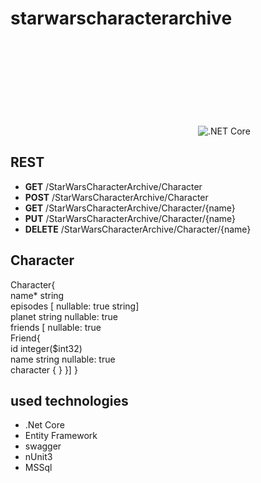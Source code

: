 # starwarscharacterarchive
<svg>![.NET Core](https://github.com/czajaKorneliusz/starwarscharacterarchive/workflows/.NET%20Core/badge.svg)</svg>

## REST
<ul>
<li>
<b>GET</b>
/StarWarsCharacterArchive/Character
</li>
<li>
<b>POST</b>
/StarWarsCharacterArchive/Character
</li>
<li>
<b>GET</b>
/StarWarsCharacterArchive/Character/{name}
</li>
<li>
<b>PUT</b>
/StarWarsCharacterArchive/Character/{name}
</li>
<li>
<b>DELETE</b>
/StarWarsCharacterArchive/Character/{name}
</li>
</ul>

## Character

Character{
<br>name*	string
<br>episodes	[
nullable: true
string]
<br>planet	string
nullable: true
<br>friends	[
nullable: true
<br>Friend{
<br>id	integer($int32)
<br>name	string
nullable: true
<br>character	{
}
}]
}

## used technologies
<ul>
<li>.Net Core</li>
<li>Entity Framework</li>
<li>swagger</li>
<li>nUnit3</li>
<li>MSSql</li>
</ul>

